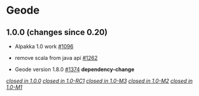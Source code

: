 # Geode

## 1.0.0 (changes since 0.20)

* Alpakka 1.0 work [#1096](https://github.com/akka/alpakka/pull/1096)   

* remove scala from java api [#1262](https://github.com/akka/alpakka/pull/1262)   

* Geode version 1.8.0 [#1374](https://github.com/akka/alpakka/pull/1374)  **dependency-change**  

[*closed in 1.0.0*](https://github.com/akka/alpakka/issues?q=is%3Aclosed+milestone%3A1.0.0+label%3Ap%3Ageode)
[*closed in 1.0-RC1*](https://github.com/akka/alpakka/issues?q=is%3Aclosed+milestone%3A1.0-RC1+label%3Ap%3Ageode)
[*closed in 1.0-M3*](https://github.com/akka/alpakka/issues?q=is%3Aclosed+milestone%3A1.0-M3+label%3Ap%3Ageode)
[*closed in 1.0-M2*](https://github.com/akka/alpakka/issues?q=is%3Aclosed+milestone%3A1.0-M2+label%3Ap%3Ageode)
[*closed in 1.0-M1*](https://github.com/akka/alpakka/issues?q=is%3Aclosed+milestone%3A1.0-M1+label%3Ap%3Ageode)
